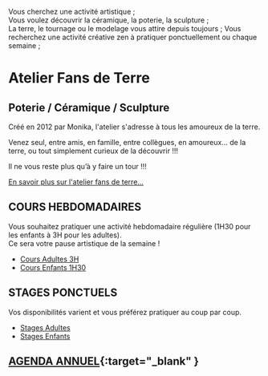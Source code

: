 Vous cherchez une activité artistique ;  
Vous voulez découvrir la céramique, la poterie, la sculpture ;  
La terre, le tournage ou le modelage vous attire depuis toujours ;
Vous recherchez une activité créative zen à pratiquer ponctuellement ou chaque semaine ;  

# Atelier Fans de Terre  
## Poterie / Céramique / Sculpture  

Créé en 2012 par Monika, l'atelier s'adresse à tous les amoureux de la terre.  

Venez seul, entre amis, en famille, entre collègues, en amoureux… de la terre, ou tout simplement curieux de la découvrir !!! 

Il ne vous reste plus qu’à y faire un tour !!!  


[En savoir plus sur l'atelier fans de terre...](atelier)  



## COURS HEBDOMADAIRES  
Vous souhaitez pratiquer une activité hebdomadaire régulière (1H30 pour les enfants à 3H pour les adultes).  
Ce sera votre pause artistique de la semaine ! 
  - [Cours Adultes 3H](cours_adultes)
  - [Cours Enfants 1H30](cours_enfants)  

## STAGES PONCTUELS 
Vos disponibilités varient et vous préférez pratiquer au coup par coup.  
  - [Stages Adultes](stages_adultes)
  - [Stages Enfants](stages_enfants)


## [AGENDA ANNUEL](https://www.helloasso.com/associations/fans-de-terre){:target="_blank" }  


